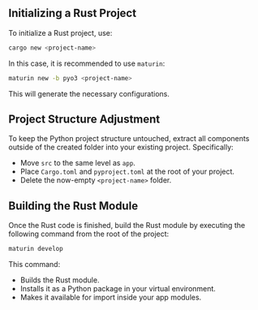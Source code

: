 ## Initializing a Rust Project

To initialize a Rust project, use:

```sh
cargo new <project-name>
```

In this case, it is recommended to use `maturin`:

```sh
maturin new -b pyo3 <project-name>
```

This will generate the necessary configurations.

## Project Structure Adjustment

To keep the Python project structure untouched, extract all components outside of the created folder into your existing project. Specifically:

- Move `src` to the same level as `app`.
- Place `Cargo.toml` and `pyproject.toml` at the root of your project.
- Delete the now-empty `<project-name>` folder.

## Building the Rust Module

Once the Rust code is finished, build the Rust module by executing the following command from the root of the project:

```sh
maturin develop
```

This command:

- Builds the Rust module.
- Installs it as a Python package in your virtual environment.
- Makes it available for import inside your app modules.

